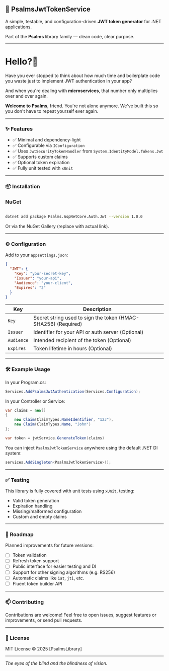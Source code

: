 ## 📖 PsalmsJwtTokenService

A simple, testable, and configuration-driven **JWT token generator** for .NET applications.

Part of the **Psalms** library family — clean code, clear purpose.

---

# Hello?🤔

Have you ever stopped to think about how much time and boilerplate code you waste just to implement JWT authentication in your app?

And when you're dealing with **microservices**, that number only multiplies over and over again.

**Welcome to Psalms**, friend. You're not alone anymore. We've built this so you don't have to repeat yourself ever again.

---

### ✨ Features

- ✅ Minimal and dependency-light
- ✅ Configurable via `IConfiguration`
- ✅ Uses `JwtSecurityTokenHandler` from `System.IdentityModel.Tokens.Jwt`
- ✅ Supports custom claims
- ✅ Optional token expiration
- ✅ Fully unit tested with `xUnit`

---

### 📦 Installation

### NuGet

```bash

dotnet add package Psalms.AspNetCore.Auth.Jwt --version 1.0.0
```

Or via the NuGet Gallery (replace with actual link).

---

### ⚙️ Configuration

Add to your `appsettings.json`:

```json
{
  "JWT": {
    "Key": "your-secret-key",
    "Issuer": "your-api",
    "Audience": "your-client",
    "Expires": "2"
  }
}
```

| Key | Description |
| --- | --- |
| `Key` | Secret string used to sign the token (HMAC-SHA256) (Required) |
| `Issuer` | Identifier for your API or auth server (Optional) |
| `Audience` | Intended recipient of the token (Optional) |
| `Expires` | Token lifetime in hours (Optional) |

---

### 🛠 Example Usage

In your Program.cs:

```csharp
Services.AddPsalmsJwtAuthentication(Services.Configuration);
```

In your Controller or Service:

```csharp
var claims = new[]
{
    new Claim(ClaimTypes.NameIdentifier, "123"),
    new Claim(ClaimTypes.Name, "John")
};

var token = jwtService.GenerateToken(claims)
```

You can inject `PsalmsJwtTokenService` anywhere using the default .NET DI system:

```csharp
services.AddSingleton<PsalmsJwtTokenService>();
```

---

### ✅ Testing

This library is fully covered with unit tests using `xUnit`, testing:

- Valid token generation
- Expiration handling
- Missing/malformed configuration
- Custom and empty claims

---

### 🔮 Roadmap

Planned improvements for future versions:

- [ ]  Token validation
- [ ]  Refresh token support
- [ ]  Public interface for easier testing and DI
- [ ]  Support for other signing algorithms (e.g. RS256)
- [ ]  Automatic claims like `iat`, `jti`, etc.
- [ ]  Fluent token builder API

---

### 📫 Contributing

Contributions are welcome! Feel free to open issues, suggest features or improvements, or send pull requests.

---

### 📄 License

MIT License © 2025 [PsalmsLibrary]

---

*The eyes of the blind and the blindness of vision.*
